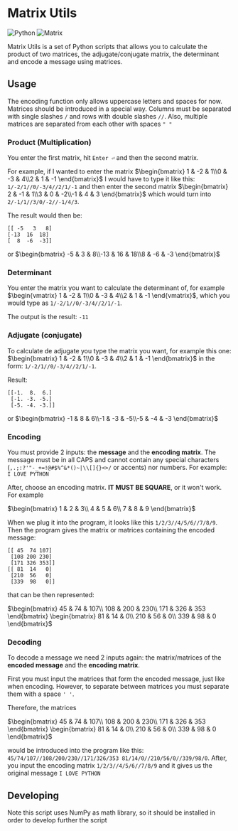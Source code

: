 # Matrix Utils
![Python](https://img.shields.io/badge/-Python-yellow?style=flat-square&labelColor=blue&logo=python&logoColor=white)
![Matrix](https://img.shields.io/badge/-Matrix-black?style=flat-square&logo=matrix)

Matrix Utils is a set of Python scripts that allows you to calculate the product of two matrices, the adjugate/conjugate matrix, the determinant and encode a message using matrices.

## Usage
The encoding function only allows uppercase letters and spaces for now.
Matrices should be introduced in a special way. Columns must be separated with single slashes `/` and rows with double slashes `//`. Also, multiple matrices are separated from each other with spaces  `" "`

### Product (Multiplication)
You enter the first matrix, hit `Enter ⏎` and then the second matrix.

For example, if I wanted to enter the matrix $`\begin{bmatrix} 1 & -2 & 1\\0 & -3 & 4\\2 & 1 & -1 \end{bmatrix}`$ I would have to type it like this: `1/-2/1//0/-3/4//2/1/-1` 
and then enter the second matrix $`\begin{bmatrix} 2 & -1 & 1\\3 & 0 & -2\\-1 & 4 & 3 \end{bmatrix}`$ which would turn into `2/-1/1//3/0/-2//-1/4/3`.

The result would then be: 
```
[[ -5   3   8]
[-13  16  18]
[  8  -6  -3]]
```
or $`\begin{bmatrix} -5 & 3 & 8\\-13 & 16 & 18\\8 & -6 & -3 \end{bmatrix}`$

### Determinant
You enter the matrix you want to calculate the determinant of, for example $`\begin{vmatrix} 1 & -2 & 1\\0 & -3 & 4\\2 & 1 & -1 \end{vmatrix}`$,
which you would type as `1/-2/1//0/-3/4//2/1/-1`.

The output is the result: `-11`

### Adjugate (conjugate)
To calculate de adjugate you type the matrix you want, for example this one: $`\begin{bmatrix} 1 & -2 & 1\\0 & -3 & 4\\2 & 1 & -1 \end{bmatrix}`$
in the form: `1/-2/1//0/-3/4//2/1/-1`.

Result:
```
[[-1.  8.  6.]
 [-1. -3. -5.]
 [-5. -4. -3.]]
```
or $`\begin{bmatrix} -1 & 8 & 6\\-1 & -3 & -5\\-5 & -4 & -3 \end{bmatrix}`$

### Encoding
You must provide 2 inputs: the **message** and the **encoding matrix**. The message must be in all CAPS and cannot contain any special characters (`,.;:?'"-_+=!@#$%^&*()~|\\[]{}<>/` or accents) nor numbers. For example: `I LOVE PYTHON`

After, choose an encoding matrix. **IT MUST BE SQUARE**, or it won't work. For example

$`\begin{bmatrix}
1 & 2 & 3\\
4 & 5 & 6\\
7 & 8 & 9
\end{bmatrix}`$

When we plug it into the program, it looks like this `1/2/3//4/5/6//7/8/9`. Then the program gives the matrix or matrices containing the encoded message:
```
[[ 45  74 107]
 [108 200 230]
 [171 326 353]]
[[ 81  14   0]
 [210  56   0]
 [339  98   0]]
```
that can be then represented:

$`\begin{bmatrix}
45 & 74 & 107\\
108 & 200 & 230\\
171 & 326 & 353
\end{bmatrix}
\begin{bmatrix}
81 & 14 & 0\\
210 & 56 & 0\\
339 & 98 & 0
\end{bmatrix}`$

### Decoding
To decode a message we need 2 inputs again: the matrix/matrices of the **encoded message** and the **encoding matrix**.

First you must input the matrices that form the encoded message, just like when encoding. However, to separate between matrices you must separate them with a space `' '`.

Therefore, the matrices 

$`\begin{bmatrix}
45 & 74 & 107\\
108 & 200 & 230\\
171 & 326 & 353
\end{bmatrix}
\begin{bmatrix}
81 & 14 & 0\\
210 & 56 & 0\\
339 & 98 & 0
\end{bmatrix}`$

would be introduced into the program like this: `45/74/107//108/200/230//171/326/353 81/14/0//210/56/0//339/98/0`. After, you input the encoding matrix `1/2/3//4/5/6//7/8/9` and it gives us the original message `I LOVE PYTHON`

## Developing
Note this script uses NumPy as math library, so it should be installed in order to develop further the script
